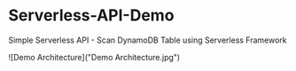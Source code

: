 # Serverless-API-Demo
Simple Serverless API - Scan DynamoDB Table using Serverless Framework 

![Demo Architecture]("Demo Architecture.jpg")
